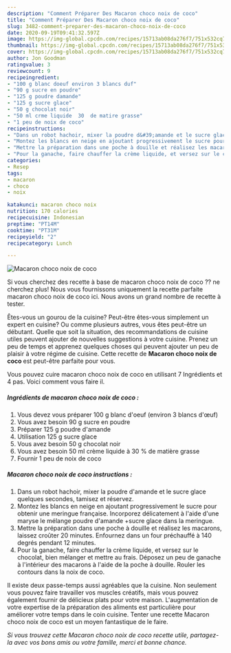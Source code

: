 ```yaml
---
description: "Comment Préparer Des Macaron choco noix de coco"
title: "Comment Préparer Des Macaron choco noix de coco"
slug: 3482-comment-preparer-des-macaron-choco-noix-de-coco
date: 2020-09-19T09:41:32.597Z
image: https://img-global.cpcdn.com/recipes/15713ab08da276f7/751x532cq70/macaron-choco-noix-de-coco-photo-principale-de-la-recette.jpg
thumbnail: https://img-global.cpcdn.com/recipes/15713ab08da276f7/751x532cq70/macaron-choco-noix-de-coco-photo-principale-de-la-recette.jpg
cover: https://img-global.cpcdn.com/recipes/15713ab08da276f7/751x532cq70/macaron-choco-noix-de-coco-photo-principale-de-la-recette.jpg
author: Jon Goodman
ratingvalue: 3
reviewcount: 9
recipeingredient:
- "100 g blanc doeuf environ 3 blancs duf"
- "90 g sucre en poudre"
- "125 g poudre damande"
- "125 g sucre glace"
- "50 g chocolat noir"
- "50 ml crme liquide  30  de matire grasse"
- "1 peu de noix de coco"
recipeinstructions:
- "Dans un robot hachoir, mixer la poudre d&#39;amande et le sucre glace quelques secondes, tamisez et réservez."
- "Montez les blancs en neige en ajoutant progressivement le sucre pour obtenir une meringue française. Incorporez délicatement à l&#39;aide d&#39;une maryse le mélange poudre d&#39;amande +sucre glace dans la meringue."
- "Mettre la préparation dans une poche à douille et réalisez les macarons, laissez croûter 20 minutes. Enfournez dans un four préchauffé à 140 degrés pendant 12 minutes."
- "Pour la ganache, faire chauffer la crème liquide, et versez sur le chocolat, bien mélanger et mettre au frais. Déposez un peu de ganache à l&#39;intérieur des macarons à l&#39;aide de la poche à douille. Rouler les contours dans la noix de coco."
categories:
- Resep
tags:
- macaron
- choco
- noix

katakunci: macaron choco noix 
nutrition: 170 calories
recipecuisine: Indonesian
preptime: "PT14M"
cooktime: "PT31M"
recipeyield: "2"
recipecategory: Lunch

---
```



![Macaron choco noix de coco](https://img-global.cpcdn.com/recipes/15713ab08da276f7/751x532cq70/macaron-choco-noix-de-coco-photo-principale-de-la-recette.jpg)

Si vous cherchez des recette à base de macaron choco noix de coco ?? ne cherchez plus! Nous vous fournissons uniquement la recette parfaite macaron choco noix de coco ici. Nous avons un grand nombre de recette à tester.

Êtes-vous un gourou de la cuisine? Peut-être êtes-vous simplement un expert en cuisine? Ou comme plusieurs autres, vous êtes peut-être un débutant. Quelle que soit la situation, des recommandations de cuisine utiles peuvent ajouter de nouvelles suggestions à votre cuisine. Prenez un peu de temps et apprenez quelques choses qui peuvent ajouter un peu de plaisir à votre régime de cuisine. Cette recette de <strong> Macaron choco noix de coco </strong> est peut-être parfaite pour vous.

<!--inarticleads1-->

Vous pouvez cuire macaron choco noix de coco en utilisant 7 Ingrédients et 4 pas. Voici comment vous faire il.

##### Ingrédients de macaron choco noix de coco :

1. Vous devez vous préparer 100 g blanc d&#39;oeuf (environ 3 blancs d&#39;œuf)
1. Vous avez besoin 90 g sucre en poudre
1. Préparer 125 g poudre d&#39;amande
1. Utilisation 125 g sucre glace
1. Vous avez besoin 50 g chocolat noir
1. Vous avez besoin 50 ml crème liquide à 30 % de matière grasse
1. Fournir 1 peu de noix de coco




<!--inarticleads2-->

##### Macaron choco noix de coco instructions :

1. Dans un robot hachoir, mixer la poudre d&#39;amande et le sucre glace quelques secondes, tamisez et réservez.
1. Montez les blancs en neige en ajoutant progressivement le sucre pour obtenir une meringue française. Incorporez délicatement à l&#39;aide d&#39;une maryse le mélange poudre d&#39;amande +sucre glace dans la meringue.
1. Mettre la préparation dans une poche à douille et réalisez les macarons, laissez croûter 20 minutes. Enfournez dans un four préchauffé à 140 degrés pendant 12 minutes.
1. Pour la ganache, faire chauffer la crème liquide, et versez sur le chocolat, bien mélanger et mettre au frais. Déposez un peu de ganache à l&#39;intérieur des macarons à l&#39;aide de la poche à douille. Rouler les contours dans la noix de coco.




<!--inarticleads1-->

<p>
Il existe deux passe-temps aussi agréables que la cuisine. Non seulement vous pouvez faire travailler vos muscles créatifs, mais vous pouvez également fournir de délicieux plats pour votre maison. L'augmentation de votre expertise de la préparation des aliments est particulière pour améliorer votre temps dans le coin cuisine. Tenter une recette Macaron choco noix de coco est un moyen fantastique de le faire.
</p>

<p>
<i>Si vous trouvez cette Macaron choco noix de coco recette utile, partagez-la avec vos bons amis ou votre famille, merci et bonne chance.</i>
</p>
